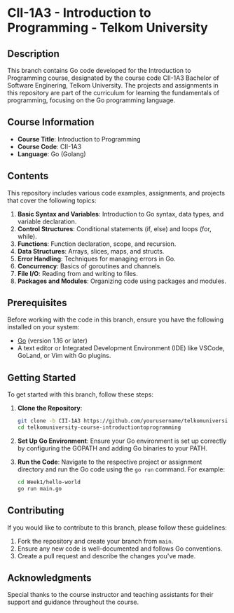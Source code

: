 # CII-1A3 - Introduction to Programming - Telkom University

## Description

This branch contains Go code developed for the Introduction to Programming course, designated by the course code CII-1A3 Bachelor of Software Enginering, Telkom University. The projects and assignments in this repository are part of the curriculum for learning the fundamentals of programming, focusing on the Go programming language.

## Course Information

- **Course Title**: Introduction to Programming
- **Course Code**: CII-1A3
- **Language**: Go (Golang)

## Contents

This repository includes various code examples, assignments, and projects that cover the following topics:

1. **Basic Syntax and Variables**: Introduction to Go syntax, data types, and variable declaration.
2. **Control Structures**: Conditional statements (if, else) and loops (for, while).
3. **Functions**: Function declaration, scope, and recursion.
4. **Data Structures**: Arrays, slices, maps, and structs.
5. **Error Handling**: Techniques for managing errors in Go.
6. **Concurrency**: Basics of goroutines and channels.
7. **File I/O**: Reading from and writing to files.
8. **Packages and Modules**: Organizing code using packages and modules.

## Prerequisites

Before working with the code in this branch, ensure you have the following installed on your system:

- [Go](https://golang.org/dl/) (version 1.16 or later)
- A text editor or Integrated Development Environment (IDE) like VSCode, GoLand, or Vim with Go plugins.

## Getting Started

To get started with this branch, follow these steps:

1. **Clone the Repository**:
    ```bash
    git clone -b CII-1A3 https://github.com/yourusername/telkomuniversity-course-introductiontoprogramming.git
    cd telkomuniversity-course-introductiontoprogramming
    ```

2. **Set Up Go Environment**:
    Ensure your Go environment is set up correctly by configuring the GOPATH and adding Go binaries to your PATH.

3. **Run the Code**:
    Navigate to the respective project or assignment directory and run the Go code using the `go run` command. For example:
    ```bash
    cd Week1/hello-world
    go run main.go
    ```

## Contributing

If you would like to contribute to this branch, please follow these guidelines:

1. Fork the repository and create your branch from `main`.
2. Ensure any new code is well-documented and follows Go conventions.
3. Create a pull request and describe the changes you've made.

## Acknowledgments

Special thanks to the course instructor and teaching assistants for their support and guidance throughout the course.
